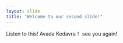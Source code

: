 ```yaml
---
layout: slide
title: "Welcome to our second slide!"
---
```

Listen to this! Avada Kedavra！
see you again!
